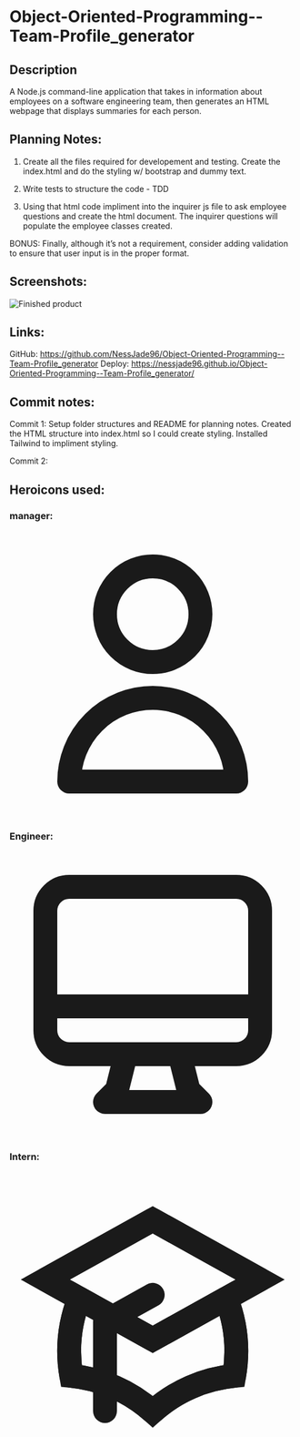 # Object-Oriented-Programming--Team-Profile_generator

## Description

A Node.js command-line application that takes in information about employees on a software engineering team, then generates an HTML webpage that displays summaries for each person.

## Planning Notes:

1. Create all the files required for developement and testing. Create the index.html and do the styling w/ bootstrap and dummy text.

2. Write tests to structure the code - TDD

3. Using that html code impliment into the inquirer js file to ask employee questions and create the html document. The inquirer questions will populate the employee classes created.

BONUS: Finally, although it’s not a requirement, consider adding validation to ensure that user input is in the proper format.

## Screenshots:

![Finished product](./assets/images/)

## Links:

GitHub: https://github.com/NessJade96/Object-Oriented-Programming--Team-Profile_generator
Deploy: https://nessjade96.github.io/Object-Oriented-Programming--Team-Profile_generator/

## Commit notes:

Commit 1:
Setup folder structures and README for planning notes. Created the HTML structure into index.html so I could create styling. Installed Tailwind to impliment styling.

Commit 2:

## Heroicons used:

### manager:

<svg
                xmlns="http://www.w3.org/2000/svg"
                class="w-6 h-6"
                fill="none"
                viewBox="0 0 24 24"
                stroke="currentColor"
                stroke-width="2">
<path
                  stroke-linecap="round"
                  stroke-linejoin="round"
                  d="M16 7a4 4 0 11-8 0 4 4 0 018 0zM12 14a7 7 0 00-7 7h14a7 7 0 00-7-7z"/>
</svg>

### Engineer:

<svg xmlns="http://www.w3.org/2000/svg" class="w-6 h-6" fill="none" viewBox="0 0 24 24" stroke="currentColor" stroke-width="2">
  <path stroke-linecap="round" stroke-linejoin="round" d="M9.75 17L9 20l-1 1h8l-1-1-.75-3M3 13h18M5 17h14a2 2 0 002-2V5a2 2 0 00-2-2H5a2 2 0 00-2 2v10a2 2 0 002 2z" />
</svg>

### Intern:

<svg xmlns="http://www.w3.org/2000/svg" class="w-6 h-6" fill="none" viewBox="0 0 24 24" stroke="currentColor" stroke-width="2">

<path d="M12 14l9-5-9-5-9 5 9 5z" />
<path d="M12 14l6.16-3.422a12.083 12.083 0 01.665 6.479A11.952 11.952 0 0012 20.055a11.952 11.952 0 00-6.824-2.998 12.078 12.078 0 01.665-6.479L12 14z" />
<path stroke-linecap="round" stroke-linejoin="round" d="M12 14l9-5-9-5-9 5 9 5zm0 0l6.16-3.422a12.083 12.083 0 01.665 6.479A11.952 11.952 0 0012 20.055a11.952 11.952 0 00-6.824-2.998 12.078 12.078 0 01.665-6.479L12 14zm-4 6v-7.5l4-2.222" />
</svg>

